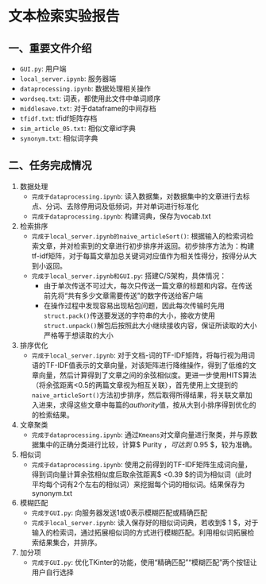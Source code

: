 # 文本检索实验报告
## 一、重要文件介绍
- `GUI.py`: 用户端
- `local_server.ipynb`: 服务器端
- `dataprocessing.ipynb`: 数据处理相关操作
- `wordseq.txt`: 词表，都使用此文件中单词顺序
- `middlesave.txt`: 对于dataframe的中间存档
- `tfidf.txt`: tfidf矩阵存档
- `sim_article_05.txt`: 相似文章id字典
- `synonym.txt`: 相似词字典
## 二、任务完成情况
1. 数据处理
    - `完成于dataprocessing.ipynb`: 读入数据集，对数据集中的文章进行去标点、分词、去除停用词及低频词，并对单词进行标准化
    - `完成于dataprocessing.ipynb`: 构建词典，保存为vocab.txt
2. 检索排序
    - `完成于local_server.ipynb的naive_articleSort()`: 根据输入的检索词检索文章，并对检索到的文章进行初步排序并返回。初步排序方法为：构建tf-idf矩阵，对于每篇文章加总关键词对应值作为相关性得分，按得分从大到小返回。
    - `完成于local_server.ipynb和GUI.py`: 搭建C/S架构，具体情况：
      - 由于单次传送不可过大，每次只传送一篇文章的标题和内容。在传送前先将“共有多少文章需要传送”的数字传送给客户端
      - 在操作过程中发现容易出现粘包问题，因此每次传输时先用`struct.pack()`传送要发送的字符串的大小，接收方使用`struct.unpack()`解包后按照此大小继续接收内容，保证所读取的大小严格等于想读取的大小
3. 排序优化
    -  `完成于local_server.ipynb`: 对于文档-词的TF-IDF矩阵，将每行视为用词语的TF-IDF值表示的文章向量，对该矩阵进行降维操作，得到了低维的文章向量，然后计算得到了文章之间的余弦相似度。更进一步使用HITS算法（将余弦距离<0.5的两篇文章视为相互关联），首先使用上文提到的`naive_articleSort()`方法初步排序，然后取得所得结果，将关联文章加入进来，求得这些文章中每篇的$authority$值，按从大到小排序得到优化的的检索结果。
4. 文章聚类
    - `完成于dataprocessing.ipynb`: 通过`Kmeans`对文章向量进行聚类，并与原数据集中的正确分类进行比较，计算$ Purity $，可达到$ 0.95 $，较为准确。
5. 相似词
    - `完成于dataprocessing.ipynb`: 使用之前得到的TF-IDF矩阵生成词向量，得到词向量计算余弦相似度后取余弦距离$ <0.39 $的词为相似词（此时平均每个词有2个左右的相似词）来挖掘每个词的相似词。结果保存为synonym.txt
6. 模糊匹配
    - `完成于GUI.py`: 向服务器发送$1$或$0$表示模糊匹配或精确匹配
    - `完成于local_server.ipynb`: 读入保存好的相似词词典，若收到$ 1 $，对于输入的检索词，通过拓展相似词的方式进行模糊匹配。利用相似词拓展检索结果集合，并排序。
7. 加分项
    - `完成于GUI.py`: 优化TKinter的功能，使用“精确匹配”“模糊匹配”两个按钮让用户自行选择
